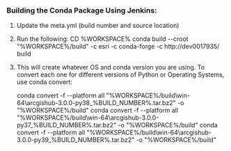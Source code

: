 ### Building the Conda Package Using Jenkins:

1. Update the meta.yml (build number and source location)
2. Run the following:
    CD %WORKSPACE%
	conda build --croot "%WORKSPACE%/build" -c esri -c conda-forge -c http://dev0017935/ build
3. This will create whatever OS and conda version you are using.  To convert each one for different versions of Python or Operating Systems, use conda convert:

	conda convert -f --platform all "%WORKSPACE%/build\win-64\arcgishub-3.0.0-py38_%BUILD_NUMBER%.tar.bz2" -o "%WORKSPACE%/build"
	conda convert -f --platform all "%WORKSPACE%/build\win-64\arcgishub-3.0.0-py37_%BUILD_NUMBER%.tar.bz2" -o "%WORKSPACE%/build"
	conda convert -f --platform all "%WORKSPACE%/build\win-64\arcgishub-3.0.0-py39_%BUILD_NUMBER%.tar.bz2" -o "%WORKSPACE%/build"
	

